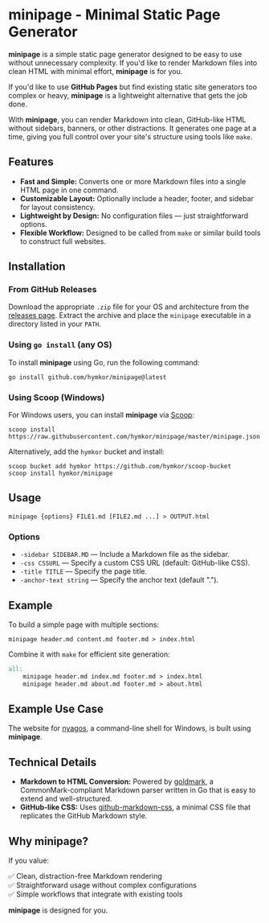 # minipage - Minimal Static Page Generator

**minipage** is a simple static page generator designed to be easy to use without unnecessary complexity. If you'd like to render Markdown files into clean HTML with minimal effort, **minipage** is for you.

If you'd like to use **GitHub Pages** but find existing static site generators too complex or heavy, **minipage** is a lightweight alternative that gets the job done.

With **minipage**, you can render Markdown into clean, GitHub-like HTML without sidebars, banners, or other distractions. It generates one page at a time, giving you full control over your site's structure using tools like `make`.

## Features

- **Fast and Simple:** Converts one or more Markdown files into a single HTML page in one command.
- **Customizable Layout:** Optionally include a header, footer, and sidebar for layout consistency.
- **Lightweight by Design:** No configuration files — just straightforward options.
- **Flexible Workflow:** Designed to be called from `make` or similar build tools to construct full websites.

## Installation

### From GitHub Releases
Download the appropriate `.zip` file for your OS and architecture from the [releases page](https://github.com/hymkor/minipage/releases). Extract the archive and place the `minipage` executable in a directory listed in your `PATH`.

### Using `go install` (any OS)
To install **minipage** using Go, run the following command:

```
go install github.com/hymkor/minipage@latest
```

### Using Scoop (Windows)
For Windows users, you can install **minipage** via [Scoop](https://scoop.sh/):

```
scoop install https://raw.githubusercontent.com/hymkor/minipage/master/minipage.json
```

Alternatively, add the `hymkor` bucket and install:

```
scoop bucket add hymkor https://github.com/hymkor/scoop-bucket
scoop install hymkor/minipage
```

## Usage

```
minipage {options} FILE1.md [FILE2.md ...] > OUTPUT.html
```

### Options

- `-sidebar SIDEBAR.MD` — Include a Markdown file as the sidebar.
- `-css CSSURL` — Specify a custom CSS URL (default: GitHub-like CSS).
- `-title TITLE` — Specify the page title.
- `-anchor-text string` — Specify the anchor text (default ".").

## Example

To build a simple page with multiple sections:

```
minipage header.md content.md footer.md > index.html
```

Combine it with `make` for efficient site generation:

```makefile
all:
	minipage header.md index.md footer.md > index.html
	minipage header.md about.md footer.md > about.html
```

## Example Use Case

The website for [nyagos](https://nyaos.org/nyagos), a command-line shell for Windows, is built using **minipage**.

## Technical Details

- **Markdown to HTML Conversion:** Powered by [goldmark](https://github.com/yuin/goldmark), a CommonMark-compliant Markdown parser written in Go that is easy to extend and well-structured.
- **GitHub-like CSS:** Uses [github-markdown-css](https://github.com/sindresorhus/github-markdown-css), a minimal CSS file that replicates the GitHub Markdown style.

## Why minipage?

If you value:

✅ Clean, distraction-free Markdown rendering  
✅ Straightforward usage without complex configurations  
✅ Simple workflows that integrate with existing tools  

**minipage** is designed for you.
